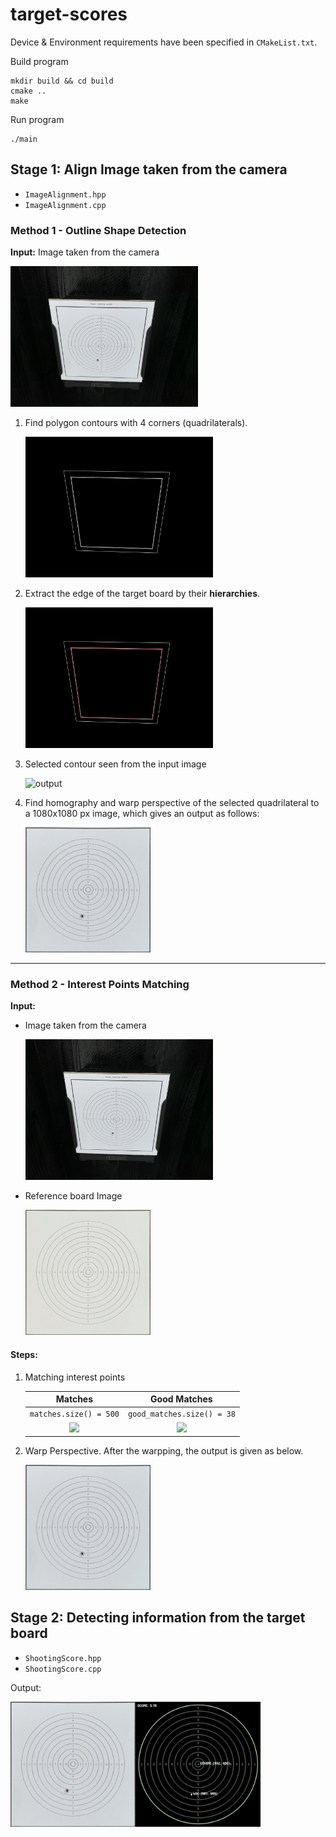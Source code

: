 # target-scores

Device & Environment requirements have been specified in `CMakeList.txt`.

Build program
```
mkdir build && cd build
cmake ..
make
```

Run program

```
./main
```

## Stage 1: Align Image taken from the camera

- `ImageAlignment.hpp`
- `ImageAlignment.cpp`

### Method 1 - Outline Shape Detection

**Input:** Image taken from the camera

<img src="output/shot_1.JPG" alt="output" width="300px"/>

 1. Find polygon contours with 4 corners (quadrilaterals).

    <img src="output/outline.png" alt="output" width="300px"/>

1. Extract the edge of the target board by their **hierarchies**. 

    <img src="output/outline_selected.png" alt="output" width="300px"/>

2. Selected contour seen from the input image

    <img src="output/outline_selected_input_img.png" alt="output" width="300px"/>

3. Find homography and warp perspective of the selected quadrilateral to a 1080x1080 px image, which gives an output as follows:

    <img src="output/warped_img.png" alt="output" width="200px"/>

---

### Method 2 - Interest Points Matching

**Input:**

- Image taken from the camera

    <img src="output/shot_1.JPG" alt="output" width="300px"/>

- Reference board Image

    <img src="output/aligned_shot_0.JPG" alt="output" width="200px"/>

#### Steps:

1. Matching interest points
   
    |          Matches          |          Good Matches          |
    | :-----------------------: | :----------------------------: |
    |  `matches.size() = 500`   |   `good_matches.size() = 38`   |
    | ![](output/match_img.png) | ![](output/good_match_img.png) |


2. Warp Perspective. After the warpping, the output is given as below.

    <img src="output/warped_img.png" alt="output" width="200px"/>

## Stage 2: Detecting information from the target board

- `ShootingScore.hpp`
- `ShootingScore.cpp`

Output: 

<img src="output/input.JPG" alt="output" width="200px"/><img src="output/output.png" alt="output" width="200px"/>